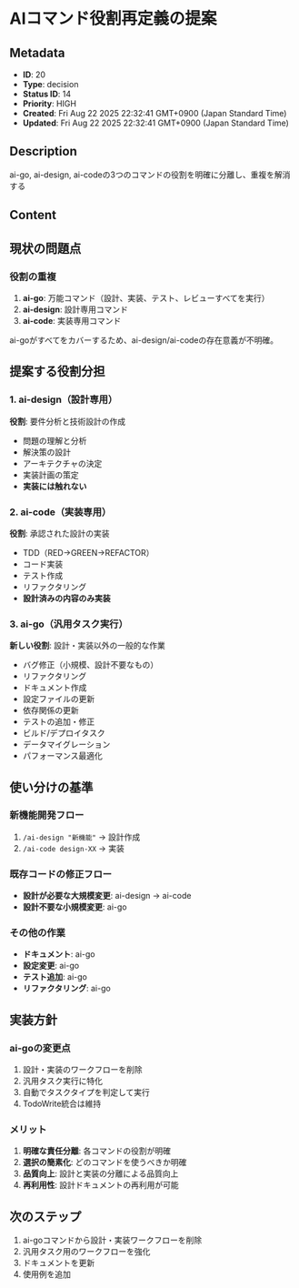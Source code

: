 # AIコマンド役割再定義の提案

## Metadata

- **ID**: 20
- **Type**: decision
- **Status ID**: 14
- **Priority**: HIGH
- **Created**: Fri Aug 22 2025 22:32:41 GMT+0900 (Japan Standard Time)
- **Updated**: Fri Aug 22 2025 22:32:41 GMT+0900 (Japan Standard Time)

## Description

ai-go, ai-design, ai-codeの3つのコマンドの役割を明確に分離し、重複を解消する

## Content

## 現状の問題点

### 役割の重複
1. **ai-go**: 万能コマンド（設計、実装、テスト、レビューすべてを実行）
2. **ai-design**: 設計専用コマンド
3. **ai-code**: 実装専用コマンド

ai-goがすべてをカバーするため、ai-design/ai-codeの存在意義が不明確。

## 提案する役割分担

### 1. ai-design（設計専用）
**役割**: 要件分析と技術設計の作成
- 問題の理解と分析
- 解決策の設計
- アーキテクチャの決定
- 実装計画の策定
- **実装には触れない**

### 2. ai-code（実装専用）
**役割**: 承認された設計の実装
- TDD（RED→GREEN→REFACTOR）
- コード実装
- テスト作成
- リファクタリング
- **設計済みの内容のみ実装**

### 3. ai-go（汎用タスク実行）
**新しい役割**: 設計・実装以外の一般的な作業
- バグ修正（小規模、設計不要なもの）
- リファクタリング
- ドキュメント作成
- 設定ファイルの更新
- 依存関係の更新
- テストの追加・修正
- ビルド/デプロイタスク
- データマイグレーション
- パフォーマンス最適化

## 使い分けの基準

### 新機能開発フロー
1. `/ai-design "新機能"` → 設計作成
2. `/ai-code design-XX` → 実装

### 既存コードの修正フロー
- **設計が必要な大規模変更**: ai-design → ai-code
- **設計不要な小規模変更**: ai-go

### その他の作業
- **ドキュメント**: ai-go
- **設定変更**: ai-go
- **テスト追加**: ai-go
- **リファクタリング**: ai-go

## 実装方針

### ai-goの変更点
1. 設計・実装のワークフローを削除
2. 汎用タスク実行に特化
3. 自動でタスクタイプを判定して実行
4. TodoWrite統合は維持

### メリット
1. **明確な責任分離**: 各コマンドの役割が明確
2. **選択の簡素化**: どのコマンドを使うべきか明確
3. **品質向上**: 設計と実装の分離による品質向上
4. **再利用性**: 設計ドキュメントの再利用が可能

## 次のステップ
1. ai-goコマンドから設計・実装ワークフローを削除
2. 汎用タスク用のワークフローを強化
3. ドキュメントを更新
4. 使用例を追加

